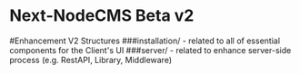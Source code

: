 Next-NodeCMS Beta v2
===================================

#Enhancement V2 Structures
###installation/ - related to all of essential components for the Client's UI
###server/ - related to enhance server-side process (e.g. RestAPI, Library, Middleware)

